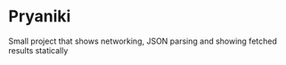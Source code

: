 # Pryaniki

Small project that shows networking, JSON parsing and showing fetched results statically 
